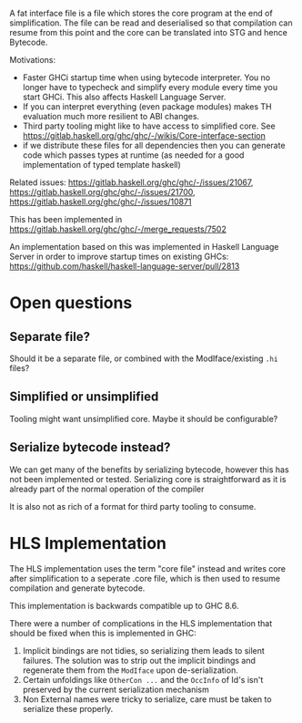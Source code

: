 A fat interface file is a file which stores the core program at the end of simplification. The file can be read and deserialised so that compilation can resume from this point and the core can be translated into STG and hence Bytecode.

Motivations:
- Faster GHCi startup time when using bytecode interpreter. You no longer have to typecheck and simplify every module every time you start GHCi. This also affects Haskell Language Server.
- If you can interpret everything (even package modules) makes TH evaluation much more resilient to ABI changes.
- Third party tooling might like to have access to simplified core. See https://gitlab.haskell.org/ghc/ghc/-/wikis/Core-interface-section
- if we distribute these files for all dependencies then you can generate code which passes types at runtime (as needed for a good implementation of typed template haskell)

Related issues: https://gitlab.haskell.org/ghc/ghc/-/issues/21067, https://gitlab.haskell.org/ghc/ghc/-/issues/21700, https://gitlab.haskell.org/ghc/ghc/-/issues/10871

This has been implemented in https://gitlab.haskell.org/ghc/ghc/-/merge_requests/7502

An implementation based on this was implemented in Haskell Language Server in order to improve startup times
on existing GHCs: https://github.com/haskell/haskell-language-server/pull/2813


# Open questions

## Separate file?

Should it be a separate file, or combined with the ModIface/existing `.hi` files?

## Simplified or unsimplified

Tooling might want unsimplified core. Maybe it should be configurable?

## Serialize bytecode instead?

We can get many of the benefits by serializing bytecode, however this has not been implemented or tested. Serializing core is straightforward as it is already part of the normal operation of the compiler

It is also not as rich of a format for third party tooling to consume.

# HLS Implementation

The HLS implementation uses the term "core file" instead and writes core after simplification to a seperate
.core file, which is then used to resume compilation and generate bytecode.

This implementation is backwards compatible up to GHC 8.6.

There were a number of complications in the HLS implementation that should be fixed when this is
implemented in GHC:

1. Implicit bindings are not tidies, so serializing them leads to silent failures. The solution was to strip out the implicit bindings and regenerate them from the `ModIface` upon de-serialization.
2. Certain unfoldings like `OtherCon ...` and the `OccInfo` of Id's isn't preserved by the current serialization mechanism
3. Non External names were tricky to serialize, care must be taken to serialize these properly.

